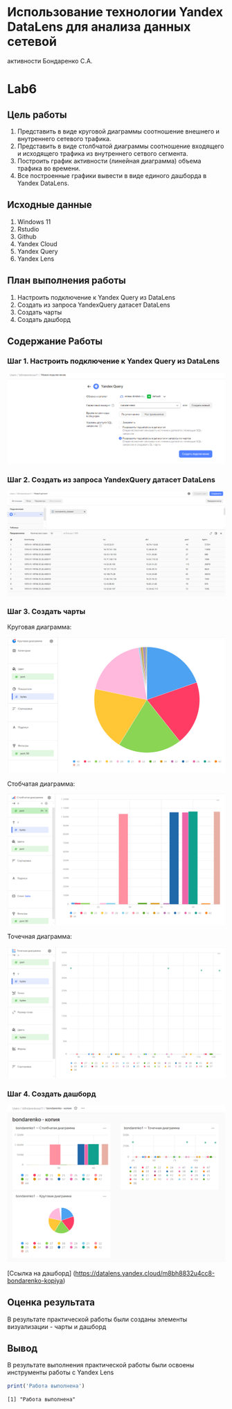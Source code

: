# Использование технологии Yandex DataLens для анализа данных сетевой
активности Бондаренко С.А.


# Lab6

## Цель работы

1.  Представить в виде круговой диаграммы соотношение внешнего и
    внутреннего сетевого трафика.
2.  Представить в виде столбчатой диаграммы соотношение входящего и
    исходящего трафика из внутреннего сетвого сегмента.
3.  Построить график активности (линейная диаграмма) объема трафика во
    времени.
4.  Все построенные графики вывести в виде единого дашборда в Yandex
    DataLens.

## Исходные данные

1.  Windows 11
2.  Rstudio
3.  Github
4.  Yandex Cloud
5.  Yandex Query
6.  Yandex Lens

## План выполнения работы

1.  Настроить подключение к Yandex Query из DataLens
2.  Создать из запроса YandexQuery датасет DataLens
3.  Создать чарты
4.  Создать дашборд

## Содержание Работы

### Шаг 1. Настроить подключение к Yandex Query из DataLens

![](https://github.com/bondarenkosa11/Bondarenko_R/blob/main/Lab_6/lab_6%20img/подключение%20к%20даталенс.png)

### Шаг 2. Создать из запроса YandexQuery датасет DataLens

![](https://github.com/bondarenkosa11/Bondarenko_R/blob/main/Lab_6/lab_6%20img/создание%20датасета.png)

### Шаг 3. Создать чарты

Круговая диаграмма:

![](https://github.com/bondarenkosa11/Bondarenko_R/blob/main/Lab_6/lab_6%20img/круговая%20диаграмма.png)

Стобчатая диаграмма:

![](https://github.com/bondarenkosa11/Bondarenko_R/blob/main/Lab_6/lab_6%20img/столбчатая%20диаграмма.png)

Точечная диаграмма:

![](https://github.com/bondarenkosa11/Bondarenko_R/blob/main/Lab_6/lab_6%20img/точечная%20диаграмма.png)

### Шаг 4. Создать дашборд

![](https://github.com/bondarenkosa11/Bondarenko_R/blob/main/Lab_6/lab_6%20img/дашборд.png)

[Ссылка на дашборд] (https://datalens.yandex.cloud/m8bh8832u4cc8-bondarenko-kopiya)

## Оценка результата

В результате практической работы были созданы элементы визуализации -
чарты и дашборд

## Вывод

В результате выполнения практической работы были освоены инструменты
работы с Yandex Lens

``` r
print('Работа выполнена')
```

    [1] "Работа выполнена"
